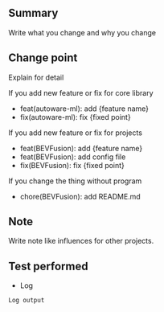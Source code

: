 ## Summary

Write what you change and why you change

## Change point

Explain for detail

If you add new feature or fix for core library

- feat(autoware-ml): add {feature name}
- fix(autoware-ml): fix {fixed point}

If you add new feature or fix for projects

- feat(BEVFusion): add {feature name}
- feat(BEVFusion): add config file
- fix(BEVFusion): fix {fixed point}

If you change the thing without program

- chore(BEVFusion): add README.md

## Note

Write note like influences for other projects.

## Test performed

- Log

```
Log output
```
